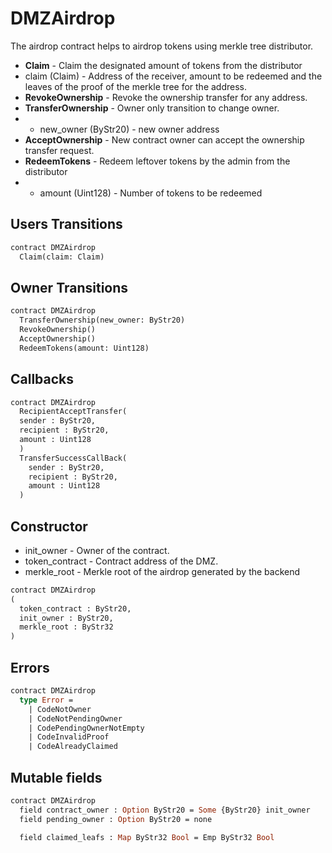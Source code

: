 # DMZAirdrop

The airdrop contract helps to airdrop tokens using merkle tree distributor.

 * **Claim** - Claim the designated amount of tokens from the distributor
 * claim (Claim) - Address of the receiver, amount to be redeemed and the leaves of the proof of the merkle tree for the address.
 * **RevokeOwnership** - Revoke the ownership transfer for any address.
 * **TransferOwnership** - Owner only transition to change owner. 
 * - new_owner (ByStr20) - new owner address
 * **AcceptOwnership** - New contract owner can accept the ownership transfer request.
 * **RedeemTokens** - Redeem leftover tokens by the admin from the distributor
 * - amount (Uint128) - Number of tokens to be redeemed


## Users Transitions
```Ocaml
contract DMZAirdrop
  Claim(claim: Claim)
```

## Owner Transitions
```Ocaml
contract DMZAirdrop
  TransferOwnership(new_owner: ByStr20)
  RevokeOwnership()
  AcceptOwnership()
  RedeemTokens(amount: Uint128)
```

## Callbacks
```Ocaml
contract DMZAirdrop
  RecipientAcceptTransfer(
  sender : ByStr20,
  recipient : ByStr20,
  amount : Uint128
  )
  TransferSuccessCallBack(
    sender : ByStr20,
    recipient : ByStr20,
    amount : Uint128
  )
```

## Constructor

 * init_owner - Owner of the contract.
 * token_contract - Contract address of the DMZ.
 * merkle_root - Merkle root of the airdrop generated by the backend

```Ocaml
contract DMZAirdrop
(
  token_contract : ByStr20,
  init_owner : ByStr20,
  merkle_root : ByStr32
)
```

## Errors

```Ocaml
contract DMZAirdrop
  type Error =
    | CodeNotOwner
    | CodeNotPendingOwner
    | CodePendingOwnerNotEmpty
    | CodeInvalidProof
    | CodeAlreadyClaimed
```

## Mutable fields

```Ocaml
contract DMZAirdrop
  field contract_owner : Option ByStr20 = Some {ByStr20} init_owner
  field pending_owner : Option ByStr20 = none

  field claimed_leafs : Map ByStr32 Bool = Emp ByStr32 Bool
```
